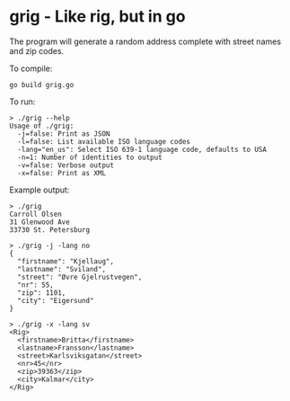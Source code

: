 grig - Like rig, but in go
====
The program will generate a random address complete with street names and zip codes.

To compile:
```
go build grig.go
```

To run:

```
> ./grig --help 
Usage of ./grig:
  -j=false: Print as JSON
  -l=false: List available ISO language codes
  -lang="en_us": Select ISO 639-1 language code, defaults to USA
  -n=1: Number of identities to output
  -v=false: Verbose output
  -x=false: Print as XML
```    
Example output:
```
> ./grig
Carroll Olsen
31 Glenwood Ave
33730 St. Petersburg

> ./grig -j -lang no
{
  "firstname": "Kjellaug",
  "lastname": "Sviland",
  "street": "Øvre Gjelrustvegen",
  "nr": 55,
  "zip": 1101,
  "city": "Eigersund"
}

> ./grig -x -lang sv 
<Rig>
  <firstname>Britta</firstname>
  <lastname>Fransson</lastname>
  <street>Karlsviksgatan</street>
  <nr>45</nr>
  <zip>39363</zip>
  <city>Kalmar</city>
</Rig>
```
